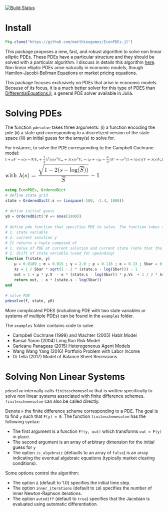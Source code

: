 [![Build Status](https://travis-ci.org/matthieugomez/EconPDEs.jl.svg?branch=master)](https://travis-ci.org/matthieugomez/EconPDEs.jl)

# Install
```julia
Pkg.clone("https://github.com/matthieugomez/EconPDEs.jl")
```

This package proposes a new, fast, and robust algorithm to solve non linear elliptic PDEs. These PDEs have a particular structure and they should be solved with a particular algorithm. I discuss in details this algorithm [here](https://github.com/matthieugomez/EconPDEs.jl/blob/master/src/details.pdf). Non linear elliptic PDEs arise naturally in economic models, though Hamilon-Jacobi-Bellman Equations or market pricing equations.

This package focuses exclusively on PDEs that arise in economic models. Because of its focus, it is a much better solver for this type of PDES than [DifferentialEquations.jl](https://github.com/JuliaDiffEq/DifferentialEquations.jl), a general PDE solver available in Julia.

# Solving  PDEs
The function `pdesolve` takes three arguments: (i) a function encoding the pde (ii) a state grid corresponding to a discretized version of the state space (iii) an initial guess for the array(s) to solve for. 

For instance, to solve the PDE corresponding to the Campbell Cochrane model:
<img src="img/campbell.png">
<img src="img/campbell2.png" width="300">

```julia
using EconPDEs, OrderedDict
# define state grid
state = OrderedDict(:s => linspace(-100, -2.4, 1000))

# define initial guess
y0 = OrderedDict(:V => ones(1000))

# define pde function that specifies PDE to solve. The function takes two arguments:
# 1. state variable 
# 2. current solution y
# It returns a tuple composed of
# 1. Value of PDE at current solution and current state (note that the current solution and its derivatives can be accessed as fields of y)
# 2. drift of state variable (used for upwinding)
function f(state, y)
	μ = 0.0189 ; σ = 0.015 ; γ = 2.0 ; ρ = 0.116 ; κ = 0.13 ; Sbar = 0.5883
	λs = 1 / Sbar * sqrt(1 - 2 * (state.s - log(Sbar))) - 1
	out = 1 + μ * y.V  - κ * (state.s - log(Sbar)) * y.Vs  + 1 / 2 * λs^2 * σ^2 * y.Vss + λs * σ^2 * y.Vs - (ρ + γ * μ - γ * κ / 2) * y.V - γ * σ^2 * (1 + λs) * (y.V + λs * y.Vs) 
	return out, - κ * (state.s - log(Sbar))
end

# solve PDE
pdesolve(f, state, y0)
```

More complicated PDES (includining PDE with two state variables or systems of multiple PDEs) can be found in the `examples` folder. 

The `examples` folder contains code to solve
- Campbell Cochrane (1999) and Wachter (2005) Habit Model
- Bansal Yaron (2004) Long Run Risk Model
- Garleanu Panageas (2015) Heterogeneous Agent Models
- Wang Wang Yang (2016) Portfolio Problem with Labor Income
- Di Tella (2017) Model of Balance Sheet Recessions


# Solving Non Linear Systems
`pdesolve` internally calls `finiteschemesolve` that is written specifically to solve non linear systems associated with finite difference schemes. `finiteschemesolve` can also be called directly.

Denote `F` the finite difference scheme corresponding to a PDE. The goal is to find `y` such that `F(y) = 0`.  The function `finiteschemesolve` has the following syntax:

 - The first argument is a function `F!(y, out)` which transforms `out = F(y)` in place.
 - The second argument is an array of arbitrary dimension for the initial guess for `y`
 - The option `is_algebraic` (defaults to an array of `false`) is an array indicating the eventual algebraic equations (typically market clearing conditions).

 Some options control the algorithm:
 - The option `Δ` (default to 1.0) specifies the initial time step. 
 - The option `inner_iterations` (default to `10`) specifies the number of inner Newton-Raphson iterations. 
 - The option `autodiff` (default to `true`) specifies that the Jacobian is evaluated using automatic differentiation.



